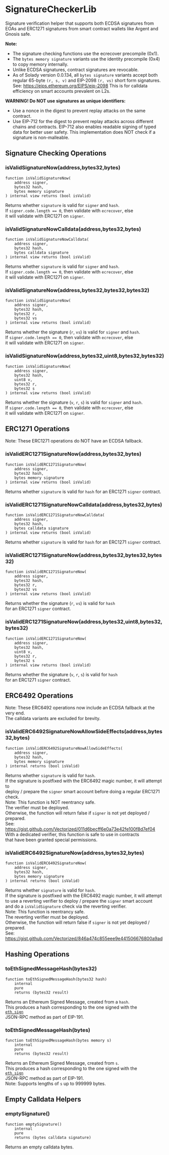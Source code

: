 # SignatureCheckerLib

Signature verification helper that supports both ECDSA signatures from EOAs and ERC1271 signatures from smart contract wallets like Argent and Gnosis safe.


<b>Note:</b>

- The signature checking functions use the ecrecover precompile (0x1).
- The `bytes memory signature` variants use the identity precompile (0x4)
to copy memory internally.
- Unlike ECDSA signatures, contract signatures are revocable.
- As of Solady version 0.0.134, all `bytes signature` variants accept both
regular 65-byte `(r, s, v)` and EIP-2098 `(r, vs)` short form signatures.
See: https://eips.ethereum.org/EIPS/eip-2098
This is for calldata efficiency on smart accounts prevalent on L2s.

<b>WARNING! Do NOT use signatures as unique identifiers:</b>
- Use a nonce in the digest to prevent replay attacks on the same contract.
- Use EIP-712 for the digest to prevent replay attacks across different chains and contracts.
EIP-712 also enables readable signing of typed data for better user safety.
This implementation does NOT check if a signature is non-malleable.



<!-- customintro:start --><!-- customintro:end -->

## Signature Checking Operations

### isValidSignatureNow(address,bytes32,bytes)

```solidity
function isValidSignatureNow(
    address signer,
    bytes32 hash,
    bytes memory signature
) internal view returns (bool isValid)
```

Returns whether `signature` is valid for `signer` and `hash`.   
If `signer.code.length == 0`, then validate with `ecrecover`, else   
it will validate with ERC1271 on `signer`.

### isValidSignatureNowCalldata(address,bytes32,bytes)

```solidity
function isValidSignatureNowCalldata(
    address signer,
    bytes32 hash,
    bytes calldata signature
) internal view returns (bool isValid)
```

Returns whether `signature` is valid for `signer` and `hash`.   
If `signer.code.length == 0`, then validate with `ecrecover`, else   
it will validate with ERC1271 on `signer`.

### isValidSignatureNow(address,bytes32,bytes32,bytes32)

```solidity
function isValidSignatureNow(
    address signer,
    bytes32 hash,
    bytes32 r,
    bytes32 vs
) internal view returns (bool isValid)
```

Returns whether the signature (`r`, `vs`) is valid for `signer` and `hash`.   
If `signer.code.length == 0`, then validate with `ecrecover`, else   
it will validate with ERC1271 on `signer`.

### isValidSignatureNow(address,bytes32,uint8,bytes32,bytes32)

```solidity
function isValidSignatureNow(
    address signer,
    bytes32 hash,
    uint8 v,
    bytes32 r,
    bytes32 s
) internal view returns (bool isValid)
```

Returns whether the signature (`v`, `r`, `s`) is valid for `signer` and `hash`.   
If `signer.code.length == 0`, then validate with `ecrecover`, else   
it will validate with ERC1271 on `signer`.

## ERC1271 Operations

Note: These ERC1271 operations do NOT have an ECDSA fallback.

### isValidERC1271SignatureNow(address,bytes32,bytes)

```solidity
function isValidERC1271SignatureNow(
    address signer,
    bytes32 hash,
    bytes memory signature
) internal view returns (bool isValid)
```

Returns whether `signature` is valid for `hash` for an ERC1271 `signer` contract.

### isValidERC1271SignatureNowCalldata(address,bytes32,bytes)

```solidity
function isValidERC1271SignatureNowCalldata(
    address signer,
    bytes32 hash,
    bytes calldata signature
) internal view returns (bool isValid)
```

Returns whether `signature` is valid for `hash` for an ERC1271 `signer` contract.

### isValidERC1271SignatureNow(address,bytes32,bytes32,bytes32)

```solidity
function isValidERC1271SignatureNow(
    address signer,
    bytes32 hash,
    bytes32 r,
    bytes32 vs
) internal view returns (bool isValid)
```

Returns whether the signature (`r`, `vs`) is valid for `hash`   
for an ERC1271 `signer` contract.

### isValidERC1271SignatureNow(address,bytes32,uint8,bytes32,bytes32)

```solidity
function isValidERC1271SignatureNow(
    address signer,
    bytes32 hash,
    uint8 v,
    bytes32 r,
    bytes32 s
) internal view returns (bool isValid)
```

Returns whether the signature (`v`, `r`, `s`) is valid for `hash`   
for an ERC1271 `signer` contract.

## ERC6492 Operations

Note: These ERC6492 operations now include an ECDSA fallback at the very end.   
The calldata variants are excluded for brevity.

### isValidERC6492SignatureNowAllowSideEffects(address,bytes32,bytes)

```solidity
function isValidERC6492SignatureNowAllowSideEffects(
    address signer,
    bytes32 hash,
    bytes memory signature
) internal returns (bool isValid)
```

Returns whether `signature` is valid for `hash`.   
If the signature is postfixed with the ERC6492 magic number, it will attempt to   
deploy / prepare the `signer` smart account before doing a regular ERC1271 check.   
Note: This function is NOT reentrancy safe.   
The verifier must be deployed.   
Otherwise, the function will return false if `signer` is not yet deployed / prepared.   
See: https://gist.github.com/Vectorized/011d6becff6e0a73e42fe100f8d7ef04   
With a dedicated verifier, this function is safe to use in contracts   
that have been granted special permissions.

### isValidERC6492SignatureNow(address,bytes32,bytes)

```solidity
function isValidERC6492SignatureNow(
    address signer,
    bytes32 hash,
    bytes memory signature
) internal returns (bool isValid)
```

Returns whether `signature` is valid for `hash`.   
If the signature is postfixed with the ERC6492 magic number, it will attempt   
to use a reverting verifier to deploy / prepare the `signer` smart account   
and do a `isValidSignature` check via the reverting verifier.   
Note: This function is reentrancy safe.   
The reverting verifier must be deployed.   
Otherwise, the function will return false if `signer` is not yet deployed / prepared.   
See: https://gist.github.com/Vectorized/846a474c855eee9e441506676800a9ad

## Hashing Operations

### toEthSignedMessageHash(bytes32)

```solidity
function toEthSignedMessageHash(bytes32 hash)
    internal
    pure
    returns (bytes32 result)
```

Returns an Ethereum Signed Message, created from a `hash`.   
This produces a hash corresponding to the one signed with the   
[`eth_sign`](https://eth.wiki/json-rpc/API#eth_sign)   
JSON-RPC method as part of EIP-191.

### toEthSignedMessageHash(bytes)

```solidity
function toEthSignedMessageHash(bytes memory s)
    internal
    pure
    returns (bytes32 result)
```

Returns an Ethereum Signed Message, created from `s`.   
This produces a hash corresponding to the one signed with the   
[`eth_sign`](https://eth.wiki/json-rpc/API#eth_sign)   
JSON-RPC method as part of EIP-191.   
Note: Supports lengths of `s` up to 999999 bytes.

## Empty Calldata Helpers

### emptySignature()

```solidity
function emptySignature()
    internal
    pure
    returns (bytes calldata signature)
```

Returns an empty calldata bytes.